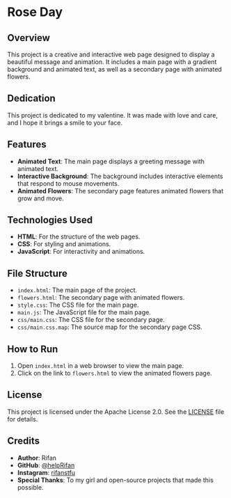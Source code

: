 # Rose Day

## Overview

This project is a creative and interactive web page designed to display a beautiful message and animation. It includes a main page with a gradient background and animated text, as well as a secondary page with animated flowers.

## Dedication

This project is dedicated to my valentine. It was made with love and care, and I hope it brings a smile to your face.

## Features

- **Animated Text**: The main page displays a greeting message with animated text.
- **Interactive Background**: The background includes interactive elements that respond to mouse movements.
- **Animated Flowers**: The secondary page features animated flowers that grow and move.

## Technologies Used

- **HTML**: For the structure of the web pages.
- **CSS**: For styling and animations.
- **JavaScript**: For interactivity and animations.

## File Structure

- `index.html`: The main page of the project.
- `flowers.html`: The secondary page with animated flowers.
- `style.css`: The CSS file for the main page.
- `main.js`: The JavaScript file for the main page.
- `css/main.css`: The CSS file for the secondary page.
- `css/main.css.map`: The source map for the secondary page CSS.

## How to Run

1. Open `index.html` in a web browser to view the main page.
2. Click on the link to `flowers.html` to view the animated flowers page.

## License

This project is licensed under the Apache License 2.0. See the [LICENSE](LICENSE) file for details.

## Credits

- **Author**: Rifan
- **GitHub**: [@helpRifan](https://github.com/helpRifan)
- **Instagram**: [rifanstfu](https://instagram.com/rifanstfu/)
- **Special Thanks**: To my girl and open-source projects that made this possible.

